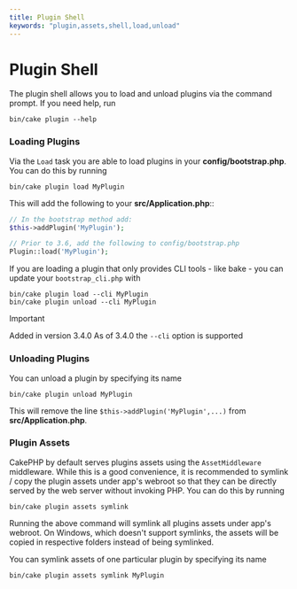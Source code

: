 ```yaml
---
title: Plugin Shell
keywords: "plugin,assets,shell,load,unload"
---
```

<!-- anchor: plugin-shell -->
# Plugin Shell

The plugin shell allows you to load and unload plugins via the command prompt.
If you need help, run

```
bin/cake plugin --help

```

### Loading Plugins

Via the `Load` task you are able to load plugins in your
**config/bootstrap.php**. You can do this by running

```
bin/cake plugin load MyPlugin

```

This will add the following to your **src/Application.php**::

```php
// In the bootstrap method add:
$this->addPlugin('MyPlugin');

// Prior to 3.6, add the following to config/bootstrap.php
Plugin::load('MyPlugin');

```

If you are loading a plugin that only provides CLI tools - like bake - you can
update your `bootstrap_cli.php` with

```
bin/cake plugin load --cli MyPlugin
bin/cake plugin unload --cli MyPlugin

```

> [!IMPORTANT]
> Added in version 3.4.0
> As of 3.4.0 the `--cli` option is supported
>

### Unloading Plugins

You can unload a plugin by specifying its name

```
bin/cake plugin unload MyPlugin

```

This will remove the line `$this->addPlugin('MyPlugin',...)` from 
**src/Application.php**.

### Plugin Assets

CakePHP by default serves plugins assets using the `AssetMiddleware` middleware.
While this is a good convenience, it is recommended to symlink / copy
the plugin assets under app's webroot so that they can be directly served by the
web server without invoking PHP. You can do this by running

```
bin/cake plugin assets symlink

```

Running the above command will symlink all plugins assets under app's webroot.
On Windows, which doesn't support symlinks, the assets will be copied in
respective folders instead of being symlinked.

You can symlink assets of one particular plugin by specifying its name

```
bin/cake plugin assets symlink MyPlugin

```